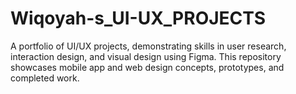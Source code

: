 # Wiqoyah-s_UI-UX_PROJECTS
A portfolio of UI/UX projects, demonstrating skills in user research, interaction design, and visual design using Figma. This repository showcases mobile app and web design concepts, prototypes, and completed work.

